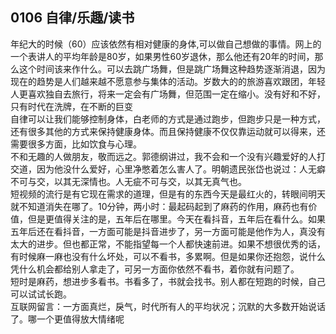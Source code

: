 ## 0106 自律/乐趣/读书
年纪大的时候（60）应该依然有相对健康的身体,可以做自己想做的事情。网上的一个表讲人的平均年龄是80岁，如果男性60岁退休，那么他还有20年的时间，那么这个时间该来作什么。可以去跳广场舞，但是跳广场舞这种趋势逐渐消退，因为现在的趋势是人们越来越不愿意参与集体的活动。岁数大的的旅游喜欢跟团，年轻人更喜欢独自去旅行，将来一定会有广场舞，但范围一定在缩小。没有好和不好，只有时代在洗牌，在不断的巨变</br>
自律可以让我们能够控制身体，白老师的方式是通过跑步，但跑步只是一种方式，还有很多其他的方式来保持健康身体。而且保持健康不仅仅靠运动就可以得来，还需要很多方面，比如饮食与心理。</br>
不和无趣的人做朋友，敬而远之。郭德纲讲过，我不会和一个没有兴趣爱好的人打交道，因为他没什么爱好，心里净憋着怎么害人了。明朝遗民张岱也说过：人无癖不可与交，以其无深情也。人无疵不可与交，以其无真气也。</br>
短视频的流行是有它现在需求的道理，但是有的东西今天是最红火的，转眼间明天就不知道消失在哪了。10分钟，两小时：最起码起到了麻药的作用，麻药也有价值，但是更值得关注的是，五年后在哪里。今天在看抖音，五年后在看什么。如果五年后还在看抖音，一方面可能是抖音进步了，另一方面可能是他作为人，真没有太大的进步。但也都正常，不能指望每一个人都快速前进。如果不想很优秀的话，有时候麻一麻也没有什么坏处，可以不看书，多累啊。但是如果你还抱怨，说什么凭什么机会都给别人拿走了，可另一方面你依然不看书，着你就有问题了。</br>
短时是麻药，想进步多看书。书看多了，书就会找书。别人都在短跑的时候，自己可以试试长跑。</br>
互联网留言：一方面真烂，戾气，时代所有人的平均状况；沉默的大多数开始说话了。哪一个更值得放大情绪呢